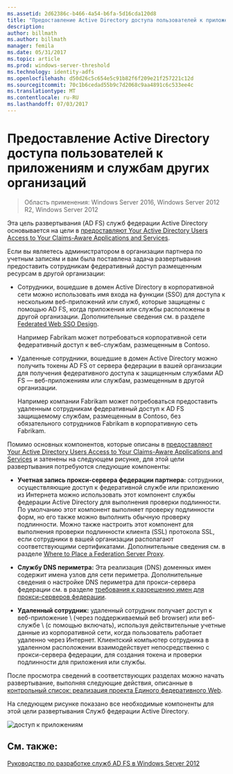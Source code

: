 ```yaml
---
ms.assetid: 2d62386c-b466-4a54-b6fa-5d16cda120d8
title: "Предоставление Active Directory доступа пользователей к приложениям и службам других организаций"
description: 
author: billmath
ms.author: billmath
manager: femila
ms.date: 05/31/2017
ms.topic: article
ms.prod: windows-server-threshold
ms.technology: identity-adfs
ms.openlocfilehash: d50d26c5c654e5c91b82f6f209e21f257221c12d
ms.sourcegitcommit: 70c1b6cedad55b9c7d2068c9aa4891c6c533ee4c
ms.translationtype: MT
ms.contentlocale: ru-RU
ms.lasthandoff: 07/03/2017
---
```

# <a name="provide-your-active-directory-users-access-to-the-applications-and-services-of-other-organizations"></a>Предоставление Active Directory доступа пользователей к приложениям и службам других организаций

>Область применения: Windows Server 2016, Windows Server 2012 R2, Windows Server 2012

Эта цель развертывания \(AD FS\) служб федерации Active Directory основывается на цели в [предоставляют Your Active Directory Users Access to Your Claims-Aware Applications and Services](Provide-Your-Active-Directory-Users-Access-to-Your-Claims-Aware-Applications-and-Services.md).  
  
Если вы являетесь администратором в организации партнера по учетным записям и вам была поставлена задача развертывания предоставить сотрудникам федеративный доступ размещенным ресурсам в другой организации:  
  
-   Сотрудники, вошедшие в домен Active Directory в корпоративной сети можно использовать имя входа на функции \(SSO\) для доступа к нескольким веб-приложений или служб, которые защищены с помощью AD FS, когда приложения или службы расположены в другой организации. Дополнительные сведения см. в разделе [Federated Web SSO Design](Federated-Web-SSO-Design.md).  
  
    Например Fabrikam может потребоваться корпоративной сети федеративный доступ к веб-службам, размещенным в Contoso.  
  
-   Удаленные сотрудники, вошедшие в домен Active Directory можно получить токены AD FS от сервера федерации в вашей организации для получения федеративного доступа к защищенным службами AD FS — веб-приложениям или службам, размещенным в другой организации.  
  
    Например компании Fabrikam может потребоваться предоставить удаленным сотрудникам федеративный доступ к AD FS защищаемому службам, размещенным в Contoso, без обязательного сотрудников Fabrikam в корпоративную сеть Fabrikam.  
  
Помимо основных компонентов, которые описаны в [предоставляют Your Active Directory Users Access to Your Claims-Aware Applications and Services](Provide-Your-Active-Directory-Users-Access-to-Your-Claims-Aware-Applications-and-Services.md) и затенены на следующем рисунке, для этой цели развертывания потребуются следующие компоненты:  
  
-   **Учетная запись прокси-сервера федерации партнера:** сотрудники, осуществляющие доступ к федеративной службе или приложению из Интернета можно использовать этот компонент службы федерации Active Directory для выполнения проверки подлинности. По умолчанию этот компонент выполняет проверку подлинности форм, но его также можно выполнить обычную проверку подлинности. Можно также настроить этот компонент для выполнения проверки подлинности клиента \(SSL\) протокола SSL, если сотрудники в вашей организации располагают соответствующими сертификатами. Дополнительные сведения см. в разделе [Where to Place a Federation Server Proxy](Where-to-Place-a-Federation-Server-Proxy.md).  
  
-   **Службу DNS периметра:** Эта реализация \(DNS\) доменных имен содержит имена узлов для сети периметра. Дополнительные сведения о настройке DNS периметра для прокси-сервера федерации см. в разделе [требования к разрешению имен для прокси-серверов федерации](Name-Resolution-Requirements-for-Federation-Server-Proxies.md).  
  
-   **Удаленный сотрудник:** удаленный сотрудник получает доступ к веб-приложение \ (через поддерживаемый веб browser\) или веб-службе \ (с помощью включать), используя действительные учетные данные из корпоративной сети, когда пользователь работает удаленно через Интернет. Клиентский компьютер сотрудника в удаленном расположении взаимодействует непосредственно с прокси-сервера федерации, для создания токена и проверки подлинности для приложения или службы.  
  
После просмотра сведений в соответствующих разделах можно начать развертывание, выполняя следующие действия, описанные в [контрольный список: реализация проекта Единого федеративного Web](../../ad-fs/deployment/Checklist--Implementing-a-Federated-Web-SSO-Design.md).  
  
На следующем рисунке показано все необходимые компоненты для этой цели развертывания Служб федерации Active Directory.  
  
![доступ к приложениям](media/50af4837-31e0-451f-a942-e705c2300065.gif)  
  
## <a name="see-also"></a>См. также:
[Руководство по разработке служб AD FS в Windows Server 2012](AD-FS-Design-Guide-in-Windows-Server-2012.md)
